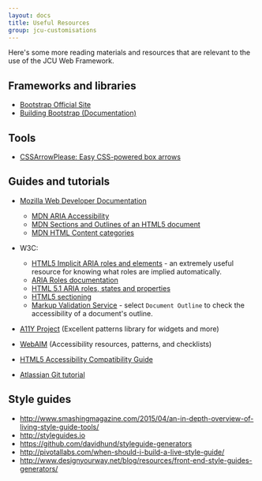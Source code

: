 ```yaml
---
layout: docs
title: Useful Resources
group: jcu-customisations
---
```


Here's some more reading materials and resources that are relevant to the use of
the JCU Web Framework.

## Frameworks and libraries

* [Bootstrap Official Site](http://getbootstrap.com)
* [Building Bootstrap (Documentation)](http://v4-alpha.getbootstrap.com/getting-started/build-tools/)

## Tools

* [CSSArrowPlease: Easy CSS-powered box arrows](http://cssarrowplease.com/)

## Guides and tutorials

* [Mozilla Web Developer Documentation](https://developer.mozilla.org/en-US/docs)

  * [MDN ARIA Accessibility](https://developer.mozilla.org/en-US/docs/Web/Accessibility/ARIA)
  * [MDN Sections and Outlines of an HTML5 document](https://developer.mozilla.org/enS/docs/Web/Guide/HTML/Sections_and_Outlines_of_an_HTML5_document)
  * [MDN HTML Content categories](https://developer.mozilla.org/en-US/docs/Web/Guide/HTML/Content_categories)

* W3C:

  * [HTML5 Implicit ARIA roles and elements](http://www.w3.org/TR/html5/dom.html#aria-usage-note)
    \- an extremely useful resource for knowing what roles are implied automatically.
  * [ARIA Roles documentation](http://www.w3.org/TR/wai-aria/roles)
  * [HTML 5.1 ARIA roles, states and properties](http://www.w3.org/html/wg/drafts/html/master/single-page.html#allowed-aria-roles,-states-and-properties)
  * [HTML5 sectioning](http://www.w3.org/TR/html5/sections.html)
  * [Markup Validation Service](https://validator.w3.org/) - select `Document
    Outline` to check the accessibility of a document's outline.

* [A11Y Project](http://a11yproject.com/) (Excellent patterns library for
  widgets and more)

* [WebAIM](http://webaim.org/) (Accessibility resources, patterns, and
  checklists)

* [HTML5 Accessibility Compatibility Guide](http://www.html5accessibility.com/)

* [Atlassian Git tutorial](https://www.atlassian.com/git/tutorials/)

## Style guides

* <http://www.smashingmagazine.com/2015/04/an-in-depth-overview-of-living-style-guide-tools/>
* <http://styleguides.io>
* <https://github.com/davidhund/styleguide-generators>
* <http://pivotallabs.com/when-should-i-build-a-live-style-guide/>
* <http://www.designyourway.net/blog/resources/front-end-style-guides-generators/>

